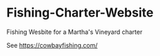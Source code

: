 # Fishing-Charter-Website
Fishing Wesbite for a Martha's Vineyard charter

See https://cowbayfishing.com/
